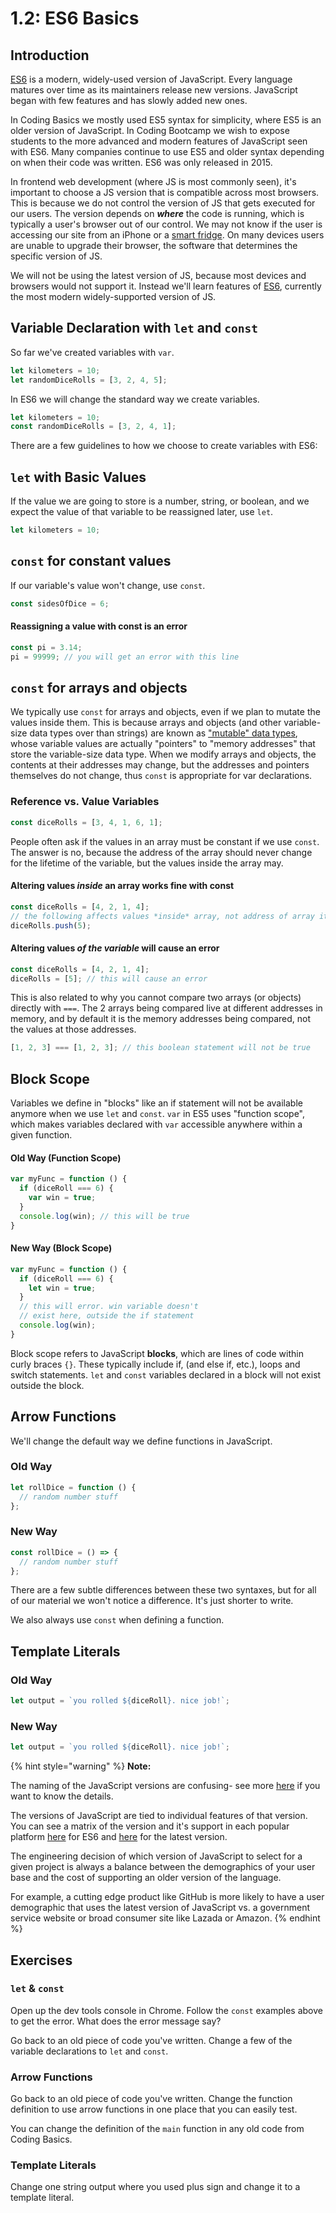 # 1.2: ES6 Basics

## Introduction

[ES6](https://www.w3schools.com/js/js_es6.asp) is a modern, widely-used version of JavaScript. Every language matures over time as its maintainers release new versions. JavaScript began with few features and has slowly added new ones.

In Coding Basics we mostly used ES5 syntax for simplicity, where ES5 is an older version of JavaScript. In Coding Bootcamp we wish to expose students to the more advanced and modern features of JavaScript seen with ES6. Many companies continue to use ES5 and older syntax depending on when their code was written. ES6 was only released in 2015.

In frontend web development \(where JS is most commonly seen\), it's important to choose a JS version that is compatible across most browsers. This is because we do not control the version of JS that gets executed for our users. The version depends on _**where**_ the code is running, which is typically a user's browser out of our control. We may not know if the user is accessing our site from an iPhone or a [smart fridge](https://www.theguardian.com/technology/2019/aug/13/teen-smart-fridge-twitter-grounded). On many devices users are unable to upgrade their browser, the software that determines the specific version of JS.

We will not be using the latest version of JS, because most devices and browsers would not support it. Instead we'll learn features of [ES6](https://www.w3schools.com/js/js_es6.asp), currently the most modern widely-supported version of JS.

## Variable Declaration with `let` and `const`

So far we've created variables with `var`.

```javascript
let kilometers = 10;
let randomDiceRolls = [3, 2, 4, 5];
```

In ES6 we will change the standard way we create variables.

```javascript
let kilometers = 10;
const randomDiceRolls = [3, 2, 4, 1];
```

There are a few guidelines to how we choose to create variables with ES6:

## `let` with Basic Values

If the value we are going to store is a number, string, or boolean, and we expect the value of that variable to be reassigned later, use `let`.

```javascript
let kilometers = 10;
```

## `const` for constant values

If our variable's value won't change, use `const`.

```javascript
const sidesOfDice = 6;
```

#### Reassigning a value with const is an error

```javascript
const pi = 3.14;
pi = 99999; // you will get an error with this line
```

## `const` for arrays and objects

We typically use `const` for arrays and objects, even if we plan to mutate the values inside them. This is because arrays and objects \(and other variable-size data types over than strings\) are known as ["mutable" data types](https://developer.mozilla.org/en-US/docs/Glossary/Mutable), whose variable values are actually "pointers" to "memory addresses" that store the variable-size data type. When we modify arrays and objects, the contents at their addresses may change, but the addresses and pointers themselves do not change, thus `const` is appropriate for var declarations.

### Reference vs. Value Variables

```javascript
const diceRolls = [3, 4, 1, 6, 1];
```

People often ask if the values in an array must be constant if we use `const`. The answer is no, because the address of the array should never change for the lifetime of the variable, but the values inside the array may.

#### Altering values _inside_ an array works fine with const

```javascript
const diceRolls = [4, 2, 1, 4];
// the following affects values *inside* array, not address of array itself
diceRolls.push(5);
```

#### Altering values _of the variable_ will cause an error

```javascript
const diceRolls = [4, 2, 1, 4];
diceRolls = [5]; // this will cause an error
```

This is also related to why you cannot compare two arrays \(or objects\) directly with `===`. The 2 arrays being compared live at different addresses in memory, and by default it is the memory addresses being compared, not the values at those addresses.

```javascript
[1, 2, 3] === [1, 2, 3]; // this boolean statement will not be true
```

## Block Scope

Variables we define in "blocks" like an if statement will not be available anymore when we use `let` and `const`. `var` in ES5 uses "function scope", which makes variables declared with `var` accessible anywhere within a given function.

#### Old Way \(Function Scope\)

```javascript
var myFunc = function () {
  if (diceRoll === 6) {
    var win = true;
  }
  console.log(win); // this will be true
}
```

#### New Way \(Block Scope\)

```javascript
var myFunc = function () {
  if (diceRoll === 6) {
    let win = true;
  }
  // this will error. win variable doesn't
  // exist here, outside the if statement
  console.log(win);
}
```

Block scope refers to JavaScript **blocks**, which are lines of code within curly braces `{}`. These typically include if, \(and else if, etc.\), loops and switch statements. `let` and `const` variables declared in a block will not exist outside the block.

## Arrow Functions

We'll change the default way we define functions in JavaScript.

### Old Way

```javascript
let rollDice = function () {
  // random number stuff
};
```

### New Way

```javascript
const rollDice = () => {
  // random number stuff
};
```

There are a few subtle differences between these two syntaxes, but for all of our material we won't notice a difference. It's just shorter to write.

We also always use `const` when defining a function.

## Template Literals

### Old Way

```javascript
let output = `you rolled ${diceRoll}. nice job!`;
```

### New Way

```javascript
let output = `you rolled ${diceRoll}. nice job!`;
```

{% hint style="warning" %}
**Note:**

The naming of the JavaScript versions are confusing- see more [here](https://flaviocopes.com/ecmascript/) if you want to know the details.

The versions of JavaScript are tied to individual features of that version. You can see a matrix of the version and it's support in each popular platform [here](https://kangax.github.io/compat-table/es6/) for ES6 and [here](https://kangax.github.io/compat-table/esnext/) for the latest version.

The engineering decision of which version of JavaScript to select for a given project is always a balance between the demographics of your user base and the cost of supporting an older version of the language.

For example, a cutting edge product like GitHub is more likely to have a user demographic that uses the latest version of JavaScript vs. a government service website or broad consumer site like Lazada or Amazon.
{% endhint %}

## Exercises

### `let` & `const`

Open up the dev tools console in Chrome. Follow the `const` examples above to get the error. What does the error message say?

Go back to an old piece of code you've written. Change a few of the variable declarations to `let` and `const`.

### Arrow Functions

Go back to an old piece of code you've written. Change the function definition to use arrow functions in one place that you can easily test.

You can change the definition of the `main` function in any old code from Coding Basics.

### Template Literals

Change one string output where you used plus sign and change it to a template literal.

